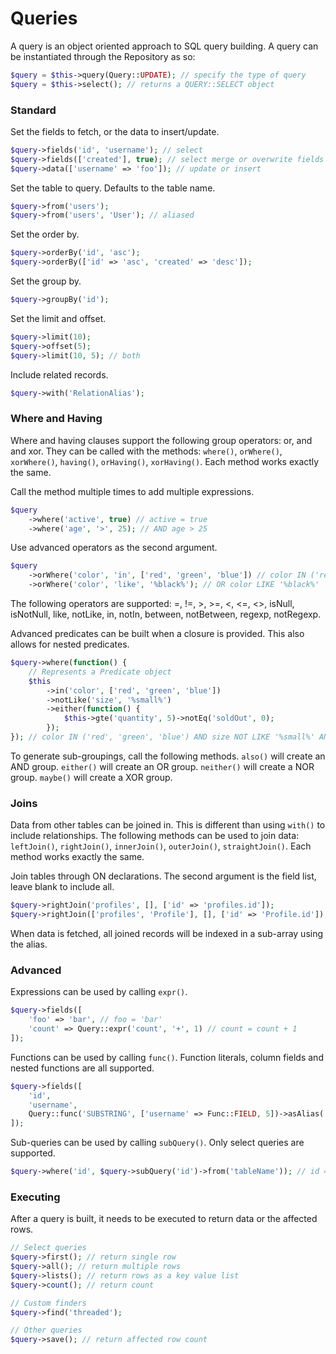 # Queries #

A query is an object oriented approach to SQL query building.
A query can be instantiated through the Repository as so:

```php
$query = $this->query(Query::UPDATE); // specify the type of query
$query = $this->select(); // returns a QUERY::SELECT object
```

### Standard ###

Set the fields to fetch, or the data to insert/update.

```php
$query->fields('id', 'username'); // select
$query->fields(['created'], true); // select merge or overwrite fields
$query->data(['username' => 'foo']); // update or insert
```

Set the table to query. Defaults to the table name.

```php
$query->from('users');
$query->from('users', 'User'); // aliased
```

Set the order by.

```php
$query->orderBy('id', 'asc');
$query->orderBy(['id' => 'asc', 'created' => 'desc']);
```

Set the group by.

```php
$query->groupBy('id');
```

Set the limit and offset.

```php
$query->limit(10);
$query->offset(5);
$query->limit(10, 5); // both
```

Include related records.

```php
$query->with('RelationAlias');
```

### Where and Having ###

Where and having clauses support the following group operators: or, and and xor.
They can be called with the methods: `where()`, `orWhere()`, `xorWhere()`, `having()`, `orHaving()`, `xorHaving()`.
Each method works exactly the same.

Call the method multiple times to add multiple expressions.

```php
$query
    ->where('active', true) // active = true
    ->where('age', '>', 25); // AND age > 25
```

Use advanced operators as the second argument.

```php
$query
    ->orWhere('color', 'in', ['red', 'green', 'blue']) // color IN ('red', 'green', 'blue')
    ->orWhere('color', 'like', '%black%'); // OR color LIKE '%black%'
```

The following operators are supported: =, !=, >, >=, <, <=, <>, isNull, isNotNull, like, notLike, in, notIn, between, notBetween, regexp, notRegexp.

Advanced predicates can be built when a closure is provided. This also allows for nested predicates.

```php
$query->where(function() {
    // Represents a Predicate object
    $this
        ->in('color', ['red', 'green', 'blue'])
        ->notLike('size', '%small%')
        ->either(function() {
            $this->gte('quantity', 5)->notEq('soldOut', 0);
        });
}); // color IN ('red', 'green', 'blue') AND size NOT LIKE '%small%' AND (quantity >= 5 OR soldOut != 0)
```

To generate sub-groupings, call the following methods.
`also()` will create an AND group. `either()` will create an OR group. `neither()` will create a NOR group.
`maybe()` will create a XOR group.

### Joins ###

Data from other tables can be joined in. This is different than using `with()` to include relationships.
The following methods can be used to join data: `leftJoin()`, `rightJoin()`, `innerJoin()`, `outerJoin()`, `straightJoin()`.
Each method works exactly the same.

Join tables through ON declarations. The second argument is the field list, leave blank to include all.

```php
$query->rightJoin('profiles', [], ['id' => 'profiles.id']);
$query->rightJoin(['profiles', 'Profile'], [], ['id' => 'Profile.id']); // with aliasing
```

When data is fetched, all joined records will be indexed in a sub-array using the alias.

### Advanced ###

Expressions can be used by calling `expr()`.

```php
$query->fields([
    'foo' => 'bar', // foo = 'bar'
    'count' => Query::expr('count', '+', 1) // count = count + 1
]);
```

Functions can be used by calling `func()`. Function literals, column fields and nested functions are all supported.

```php
$query->fields([
    'id',
    'username',
    Query::func('SUBSTRING', ['username' => Func::FIELD, 5])->asAlias('shortName') // SUBSTRING(username, 5) AS shortName
]);
```

Sub-queries can be used by calling `subQuery()`. Only select queries are supported.

```php
$query->where('id', $query->subQuery('id')->from('tableName')); // id = (SELECT id FROM tableName)
```

### Executing ###

After a query is built, it needs to be executed to return data or the affected rows.

```php
// Select queries
$query->first(); // return single row
$query->all(); // return multiple rows
$query->lists(); // return rows as a key value list
$query->count(); // return count

// Custom finders
$query->find('threaded');

// Other queries
$query->save(); // return affected row count
```